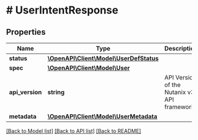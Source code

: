 # # UserIntentResponse

## Properties

Name | Type | Description | Notes
------------ | ------------- | ------------- | -------------
**status** | [**\OpenAPI\Client\Model\UserDefStatus**](UserDefStatus.md) |  | [optional]
**spec** | [**\OpenAPI\Client\Model\User**](User.md) |  | [optional]
**api_version** | **string** | API Version of the Nutanix v3 API framework. | [default to '3.1.0']
**metadata** | [**\OpenAPI\Client\Model\UserMetadata**](UserMetadata.md) |  |

[[Back to Model list]](../../README.md#models) [[Back to API list]](../../README.md#endpoints) [[Back to README]](../../README.md)
